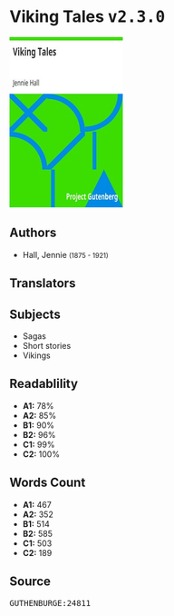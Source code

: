 # Viking Tales <kbd>v2.3.0</kbd>

![](./cover.medium.jpg "")

## Authors


 - Hall, Jennie <small>(1875 - 1921)</small>

## Translators



## Subjects


 - Sagas
 - Short stories
 - Vikings

## Readablility


 - **A1:** 78%
 - **A2:** 85%
 - **B1:** 90%
 - **B2:** 96%
 - **C1:** 99%
 - **C2:** 100%

## Words Count


 - **A1:** 467
 - **A2:** 352
 - **B1:** 514
 - **B2:** 585
 - **C1:** 503
 - **C2:** 189

## Source


<kbd>GUTHENBURGE:24811</kbd>
